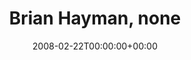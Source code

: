 ---
templateKey: event
guid: 08942622-6eab-11ea-99c5-002590d1d1b0
date: 2008-02-22T00:00:00+00:00
eventTime: 'none'
title: Brian Hayman, none
artist: Brian Hayman
city: Toronto
venue: none
group: Tim Shia
guests: Kevin Barrett, Chris Banks
---